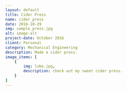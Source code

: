 ```yaml
---
layout: default
title: Cider Press
name: cider_press
date: 2016-10-29
img: sample_press.jpg
alt: image-alt
project-date: October 2016
client: Personal
category: Mechanical Engineering
description: Made a cider press.
image_items: [
    {
        img: luke.jpg,
        description: check out my sweet cider press.
    }
]
---
```

